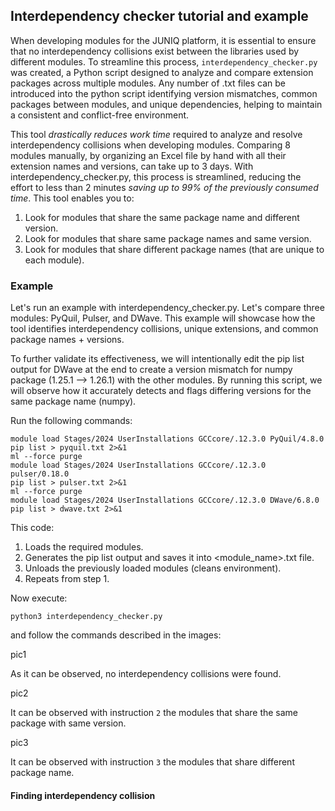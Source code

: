 ## Interdependency checker tutorial and example

When developing modules for the JUNIQ platform, it is essential to ensure that no interdependency collisions exist between the libraries used by different modules. To streamline this process, `interdependency_checker.py` was created, a Python script designed to analyze and compare extension packages across multiple modules. Any number of .txt files can be introduced into the python script identifying version mismatches, common packages between modules, and unique dependencies, helping to maintain a consistent and conflict-free environment.

This tool *drastically reduces work time* required to analyze and resolve interdependency collisions when developing modules. Comparing 8 modules manually, by organizing an Excel file by hand with all their extension names and versions, can take up to 3 days. With interdependency_checker.py, this process is streamlined, reducing the effort to less than 2 minutes *saving up to 99% of the previously consumed time*. This tool enables you to:

1. Look for modules that share the same package name and different version.
2. Look for modules that share same package names and same version.
3. Look for modules that share different package names (that are unique to each module).

### Example

Let's run an example with interdependency_checker.py. Let's compare three modules: PyQuil, Pulser, and DWave. This example will showcase how the tool identifies interdependency collisions, unique extensions, and common package names + versions.

To further validate its effectiveness, we will intentionally edit the pip list output for DWave at the end to create a version mismatch for numpy package (1.25.1 --> 1.26.1) with the other modules. By running this script, we will observe how it accurately detects and flags differing versions for the same package name (numpy).

Run the following commands:

```
module load Stages/2024 UserInstallations GCCcore/.12.3.0 PyQuil/4.8.0
pip list > pyquil.txt 2>&1
ml --force purge
module load Stages/2024 UserInstallations GCCcore/.12.3.0 pulser/0.18.0
pip list > pulser.txt 2>&1
ml --force purge
module load Stages/2024 UserInstallations GCCcore/.12.3.0 DWave/6.8.0
pip list > dwave.txt 2>&1
```

This code:

1. Loads the required modules.
2. Generates the pip list output and saves it into <module_name>.txt file.
3. Unloads the previously loaded modules (cleans environment).
4. Repeats from step 1.

Now execute:

```
python3 interdependency_checker.py
```

and follow the commands described in the images:

pic1

As it can be observed, no interdependency collisions were found.

pic2

It can be observed with instruction `2` the modules that share the same package with same version.

pic3

It can be observed with instruction `3` the modules that share different package name.

#### Finding interdependency collision

